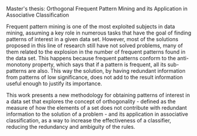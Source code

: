 Master's thesis: Orthogonal Frequent Pattern Mining and its Application in Associative Classification

Frequent pattern mining is one of the most exploited subjects in data mining, assuming a key role in numerous tasks that have the goal of finding patterns of interest in a given data set. However, most of the solutions proposed in this line of research still have not solved problems, many of them related to the explosion in the number of frequent patterns found in the data set. This happens because frequent patterns conform to the anti-monotony property, which says that if a pattern is frequent, all its sub-patterns are also. This way the solution, by having redundant information from patterns of low significance, does not add to the result information useful enough to justify its importance.

This work presents a new methodology for obtaining patterns of interest in a data set that explores the concept of orthogonality - defined as the measure of how the elements of a set does not contribute with redundant information to the solution of a problem - and its application in associative classification, as a way to increase the effectiveness of a classifier, reducing the redundancy and ambiguity of the rules.